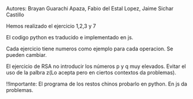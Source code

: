 Autores: Brayan Guarachi Apaza, Fabio del Estal Lopez, Jaime Sichar Castillo

Hemos realizado el ejercicio 1,2,3 y 7

El codigo python es traducido e implementado en js.

Cada ejercicio tiene numeros como ejemplo para cada operacion. Se pueden cambiar.

El ejercicio de RSA no introducir los números p y q muy elevados. Evitar el uso de la palbra z(Lo acepta pero en ciertos contextos da problemas).

!!Importante: El programa de los restos chinos probarlo en python. En js da problemas.